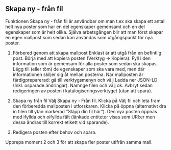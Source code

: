 

## Skapa ny - från fil
Funktionen Skapa ny - från fil är användbar om man t.ex ska skapa ett antal helt nya poster som har en del egenskaper gemensamt och en del egenskaper som är helt olika. Själva arbetsgången blir att man först skapar en egen mallpost som sedan kan användas som utgångspunkt för nya poster.

1. Förbered genom att skapa mallpost
Enklast är att utgå från en befintlig post.
Börja med att kopiera posten (Verktyg -> Kopiera). 
Fyll i den information som är gemensam för alla poster som sedan ska skapas. Lägg till (eller töm) de egenskaper som ska vara med, men där informationen skiljer sig åt mellan posterna.
När mallposten är färdigpreparerad: gå till verktygsmenyn och välj Ladda ner JSON-LD (Inkl. osparade ändringar). Namnge filen 
och välj ok.
Avbryt sedan redigeringen av posten i katalogiseringsverktyget (utan att spara).

2. Skapa ny från fil
Välj Skapa ny - Från fil. 
Klicka på Välj fil och leta fram den förberedda mallposten i utforskaren. Klicka på öppna (alternativt dra in filen till ytan markerad "Släpp din fil här").
Den nya posten öppnas med ifyllda och oifyllda fält (länkade entiteter visas som URI:er men dessa ändras till korrekt etikett vid sparande).

3. Redigera posten efter behov och spara.

Upprepa moment 2 och 3 för att skapa fler poster utifrån samma mall.
